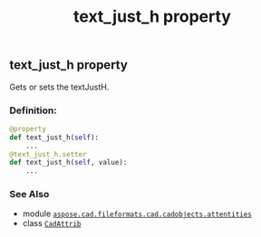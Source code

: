 ﻿---
title: text_just_h property
second_title: Aspose.CAD for Python via .NET API References
description: 
type: docs
weight: 680
url: /python-net/aspose.cad.fileformats.cad.cadobjects.attentities/cadattrib/text_just_h/
is_root: false
---

## text_just_h property


Gets or sets the textJustH.
### Definition:
```python
@property
def text_just_h(self):
    ...
@text_just_h.setter
def text_just_h(self, value):
    ...
```

### See Also
* module [`aspose.cad.fileformats.cad.cadobjects.attentities`](../../)
* class [`CadAttrib`](/cad/python-net/aspose.cad.fileformats.cad.cadobjects.attentities/cadattrib)
